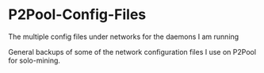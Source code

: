 # P2Pool-Config-Files
The multiple config files under networks for the daemons I am running

General backups of some of the network configuration files I use on P2Pool for solo-mining.
